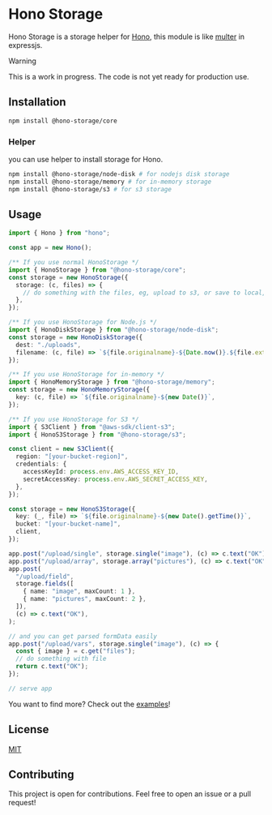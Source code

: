 # Hono Storage

Hono Storage is a storage helper for [Hono](https://github.com/honojs/hono), this module is like [multer](https://github.com/expressjs/multer) in expressjs.

> [!WARNING]
> This is a work in progress. The code is not yet ready for production use.

## Installation

```bash
npm install @hono-storage/core
```

### Helper

you can use helper to install storage for Hono.

```bash
npm install @hono-storage/node-disk # for nodejs disk storage
npm install @hono-storage/memory # for in-memory storage
npm install @hono-storage/s3 # for s3 storage
```

## Usage

```ts
import { Hono } from "hono";

const app = new Hono();

/** If you use normal HonoStorage */
import { HonoStorage } from "@hono-storage/core";
const storage = new HonoStorage({
  storage: (c, files) => {
    // do something with the files, eg, upload to s3, or save to local, etc.
  },
});

/** If you use HonoStorage for Node.js */
import { HonoDiskStorage } from "@hono-storage/node-disk";
const storage = new HonoDiskStorage({
  dest: "./uploads",
  filename: (c, file) => `${file.originalname}-${Date.now()}.${file.extension}`,
});

/** If you use HonoStorage for in-memory */
import { HonoMemoryStorage } from "@hono-storage/memory";
const storage = new HonoMemoryStorage({
  key: (c, file) => `${file.originalname}-${new Date()}`,
});

/** If you use HonoStorage for S3 */
import { S3Client } from "@aws-sdk/client-s3";
import { HonoS3Storage } from "@hono-storage/s3";

const client = new S3Client({
  region: "[your-bucket-region]",
  credentials: {
    accessKeyId: process.env.AWS_ACCESS_KEY_ID,
    secretAccessKey: process.env.AWS_SECRET_ACCESS_KEY,
  },
});

const storage = new HonoS3Storage({
  key: (_, file) => `${file.originalname}-${new Date().getTime()}`,
  bucket: "[your-bucket-name]",
  client,
});

app.post("/upload/single", storage.single("image"), (c) => c.text("OK"));
app.post("/upload/array", storage.array("pictures"), (c) => c.text("OK"));
app.post(
  "/upload/field",
  storage.fields([
    { name: "image", maxCount: 1 },
    { name: "pictures", maxCount: 2 },
  ]),
  (c) => c.text("OK"),
);

// and you can get parsed formData easily
app.post("/upload/vars", storage.single("image"), (c) => {
  const { image } = c.get("files");
  // do something with file
  return c.text("OK");
});

// serve app
```

You want to find more? Check out the [examples](./examples)!

## License

[MIT](./LICENSE)

## Contributing

This project is open for contributions. Feel free to open an issue or a pull request!
